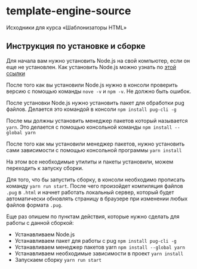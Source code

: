 # template-engine-source
Исходники для курса «Шаблонизаторы HTML»

## Инструкция по установке и сборке

Для начала вам нужно установить Node.js на свой компьютер, если он еще не установлен. Как установить Node.js можно узнать по [этой ссылки](https://htmlacademy.ru/blog/boost/tools/installing-nodejs)

После того как вы установили Node.js нужно в консоли проверить версию с помощью команды `nove -v` и `npm -v`. Не должно быть ошибок.

После установки Node.js нужно установить пакет для обработки pug файлов. Делается это командой в консоли `npm install pug-cli -g`

После мы должны установить менеджер пакетов который называется `yarn`. Это делается с помощью консольной команды `npm install --global yarn`

После того как мы установили менеджер пакетов, нужно установить сами зависимости с помощью консольной программы `yarn install`

На этом все необходимые утилиты и пакеты установили, можем переходить к запуску сборки.

Для того, что бы запустить сборку, в консоли необходимо прописать команду `yarn run start`. После чего произойдет компиляция файлов `.pug` в `.html` и начнет работать локальный сервер, который будет автоматически обновлять страницу в браузере при изменении любых файлов формата `.pug`.

Еще раз опишем по пунктам действия, которые нужно сделать для работы с данной сборкой:

- Устанавливаем Node.js
- Устанавливаем пакет для работы с pug `npm install pug-cli -g`
- Устанавливаем менеджер пакетов yarn `npm install --global yarn`
- Устанавливаем необходимые зависимости в проект `yarn install`
- Запускаем сборку `yarn run start`
